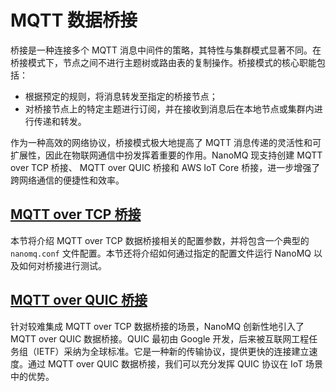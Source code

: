 # MQTT 数据桥接

桥接是一种连接多个 MQTT 消息中间件的策略，其特性与集群模式显著不同。在桥接模式下，节点之间不进行主题树或路由表的复制操作。桥接模式的核心职能包括：

- 根据预定的规则，将消息转发至指定的桥接节点；
- 对桥接节点上的特定主题进行订阅，并在接收到消息后在本地节点或集群内进行传递和转发。

作为一种高效的网络协议，桥接模式极大地提高了 MQTT 消息传递的灵活性和可扩展性，因此在物联网通信中扮发挥着重要的作用。NanoMQ 现支持创建 MQTT over TCP 桥接、 MQTT over QUIC 桥接和 AWS IoT Core 桥接，进一步增强了跨网络通信的便捷性和效率。

## [MQTT over TCP 桥接](./tcp-bridge.md)
本节将介绍 MQTT over TCP 数据桥接相关的配置参数，并将包含一个典型的 `nanomq.conf` 文件配置。本节还将介绍如何通过指定的配置文件运行 NanoMQ 以及如何对桥接进行测试。

## [MQTT over QUIC 桥接](./quic-bridge.md)
针对较难集成 MQTT over TCP 数据桥接的场景，NanoMQ 创新性地引入了 MQTT over QUIC 数据桥接。QUIC 最初由 Google 开发，后来被互联网工程任务组（IETF）采纳为全球标准。它是一种新的传输协议，提供更快的连接建立速度。通过 MQTT over QUIC 数据桥接，我们可以充分发挥 QUIC 协议在 IoT 场景中的优势。